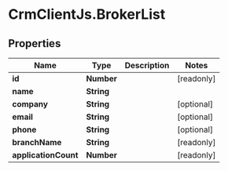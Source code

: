 # CrmClientJs.BrokerList

## Properties

Name | Type | Description | Notes
------------ | ------------- | ------------- | -------------
**id** | **Number** |  | [readonly] 
**name** | **String** |  | 
**company** | **String** |  | [optional] 
**email** | **String** |  | [optional] 
**phone** | **String** |  | [optional] 
**branchName** | **String** |  | [readonly] 
**applicationCount** | **Number** |  | [readonly] 


